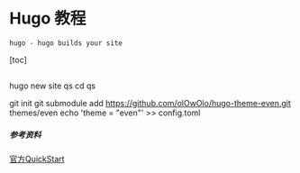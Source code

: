 # Hugo 教程
    hugo - hugo builds your site
[toc]
## 
hugo new site qs
cd qs

git init
git submodule add https://github.com/olOwOlo/hugo-theme-even.git themes/even
echo 'theme = "even"' >> config.toml

##### 参考资料
[官方QuickStart][1]

[1]: https://gohugo.io/getting-started/quick-start/